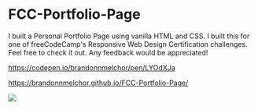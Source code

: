 # FCC-Portfolio-Page

I built a Personal Portfolio Page using vanilla HTML and CSS. I built this for one of freeCodeCamp's Responsive Web Design Certification challenges. Feel free to check it out. Any feedback would be appreciated!

https://codepen.io/brandonnmelchor/pen/LYOdXJa

https://brandonnmelchor.github.io/FCC-Portfolio-Page/

![](https://github.com/brandonnmelchor/FCC-Portfolio-Page/blob/main/screenshot/page.png?raw=true)
